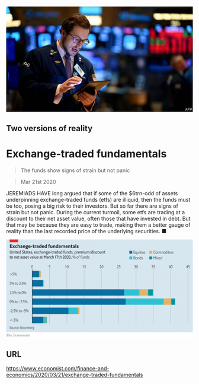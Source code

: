 ![](./images/20200321_FNP502.jpg)

## Two versions of reality

# Exchange-traded fundamentals

> The funds show signs of strain but not panic

> Mar 21st 2020

JEREMIADS HAVE long argued that if some of the $6trn-odd of assets underpinning exchange-traded funds (etfs) are illiquid, then the funds must be too, posing a big risk to their investors. But so far there are signs of strain but not panic. During the current turmoil, some etfs are trading at a discount to their net asset value, often those that have invested in debt. But that may be because they are easy to trade, making them a better gauge of reality than the last recorded price of the underlying securities. ■



![](./images/20200321_FNC820.png)

## URL

https://www.economist.com/finance-and-economics/2020/03/21/exchange-traded-fundamentals
